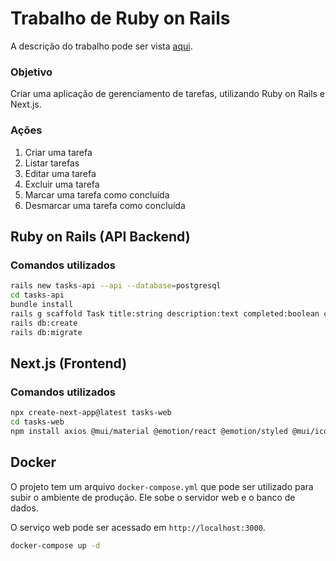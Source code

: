 # Trabalho de Ruby on Rails

A descrição do trabalho pode ser vista [aqui](https://pos-unipar.github.io/docs/ruby-on-rails/#trabalho-final).

### Objetivo

Criar uma aplicação de gerenciamento de tarefas, utilizando Ruby on Rails e Next.js.

### Ações

1. Criar uma tarefa
2. Listar tarefas
3. Editar uma tarefa
4. Excluir uma tarefa
5. Marcar uma tarefa como concluída
6. Desmarcar uma tarefa como concluída

## Ruby on Rails (API Backend)

### Comandos utilizados

```bash
rails new tasks-api --api --database=postgresql
cd tasks-api
bundle install
rails g scaffold Task title:string description:text completed:boolean completed_at:datetime
rails db:create
rails db:migrate
```

## Next.js (Frontend)

### Comandos utilizados

```bash
npx create-next-app@latest tasks-web
cd tasks-web
npm install axios @mui/material @emotion/react @emotion/styled @mui/icons-material react-hook-form
```

## Docker

O projeto tem um arquivo `docker-compose.yml` que pode ser utilizado para subir o ambiente de produção. Ele sobe o servidor web e o banco de dados.

O serviço web pode ser acessado em `http://localhost:3000`.

```bash
docker-compose up -d
```